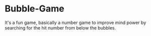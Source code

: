 # Bubble-Game
It's a fun game, basically a number game to improve mind power by searching for the hit number from below the bubbles.
